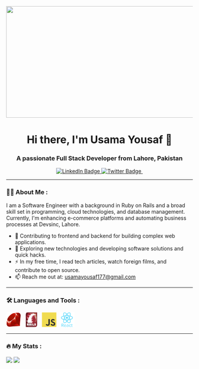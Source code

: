 <div align="center">
    <img src="https://media.giphy.com/media/dWesBcTLavkZuG35MI/giphy.gif" width="600" height="300"/>
</div>

<h1 align="center">Hi there, I'm Usama Yousaf 👋</h1>
<h3 align="center">A passionate Full Stack Developer from Lahore, Pakistan</h3>

<div id="badges" align="center">
  <a href="https://linkedin.com/in/yousama">
    <img src="https://img.shields.io/badge/LinkedIn-blue?style=for-the-badge&logo=linkedin&logoColor=white" alt="LinkedIn Badge"/>
  </a>
  <a href="https://twitter.com/yousama">
    <img src="https://img.shields.io/badge/Twitter-blue?style=for-the-badge&logo=twitter&logoColor=white" alt="Twitter Badge"/>
  </a>
  <img src="https://komarev.com/ghpvc/?username=yousamaa&style=flat-square&color=blue" alt=""/>
</div>

---

### :man_technologist: About Me :

I am a Software Engineer with a background in Ruby on Rails and a broad skill set in programming, cloud technologies, and database management. Currently, I'm enhancing e-commerce platforms and automating business processes at Devsinc, Lahore.

- :telescope: Contributing to frontend and backend for building complex web applications.
- :seedling: Exploring new technologies and developing software solutions and quick hacks.
- :zap: In my free time, I read tech articles, watch foreign films, and contribute to open source.
- :mailbox: Reach me out at: usamayousaf177@gmail.com

---

### :hammer_and_wrench: Languages and Tools :

<div>
  <img src="https://github.com/devicons/devicon/blob/master/icons/ruby/ruby-original.svg" title="Ruby" alt="Ruby" width="40" height="40"/>&nbsp;
  <img src="https://github.com/devicons/devicon/blob/master/icons/rails/rails-original-wordmark.svg" title="Rails" alt="Rails" width="40" height="40"/>&nbsp;
  <img src="https://github.com/devicons/devicon/blob/master/icons/javascript/javascript-original.svg" title="JavaScript" alt="JavaScript" width="40" height="40"/>&nbsp;
  <img src="https://github.com/devicons/devicon/blob/master/icons/react/react-original-wordmark.svg" title="React" alt="React" width="40" height="40"/>&nbsp;
  <!-- Add more icons as you wish -->
</div>

---

### :fire: My Stats :

<img align="center" src="https://github-readme-stats.vercel.app/api/top-langs/?username=yousamaa&theme=radical&hide=shell" />
<img align="center" src="https://github-readme-stats.vercel.app/api?username=yousamaa&show_icons=true&theme=radical" />



<!---
yousamaa/yousamaa is a ✨ special ✨ repository because its `README.md` (this file) appears on your GitHub profile.
You can click the Preview link to take a look at your changes.
--->
